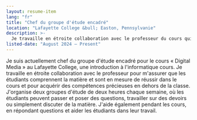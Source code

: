 ```yaml
---
layout: resume-item
lang: "fr"
title: "Chef du groupe d'étude encadré"
location: "Lafayette College &bull; Easton, Pennsylvanie"
description: >-
  Je travaille en étroite collaboration avec le professeur du cours qui m'a été attribué pour aider à l'apprentissage et à la réussite des étudiants. J'aide pendant les cours et j'anime deux groupes d'étude encadrés de deux heures où les étudiants peuvent venir et obtenir de l'aide de ma part, ou simplement travailler et poser des questions au fur et à mesure qu'elles se présentent.
listed-date: "August 2024 — Present"
---
```


Je suis actuellement chef du groupe d'étude encadré pour le cours « Digital Media » au Lafayette College, une
introduction à
l'informatique cours. Je travaille en étroite collaboration avec le professeur pour m'assurer que les étudiants
comprennent la matière et sont en mesure de réussir dans le cours et pour acquérir des compétences précieuses en dehors
de la classe. J'organise deux groupes d'étude de deux heures chaque semaine, où les étudiants peuvent passer et poser
des questions, travailler sur des devoirs ou simplement discuter de la matière. J'aide également pendant les cours, en
répondant questions et aider les étudiants dans leur travail.